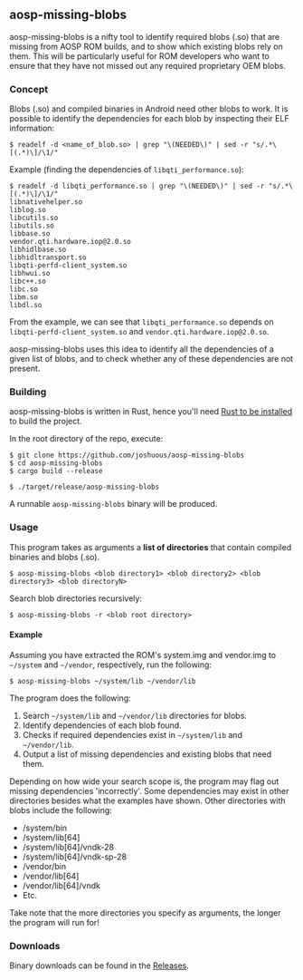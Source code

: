 ## aosp-missing-blobs

aosp-missing-blobs is a nifty tool to identify required blobs (.so) that are missing from AOSP ROM builds,
and to show which existing blobs rely on them. This will be particularly useful for ROM developers who
want to ensure that they have not missed out any required proprietary OEM blobs.

### Concept

Blobs (.so) and compiled binaries in Android need other blobs to work. It is possible to identify the
dependencies for each blob by inspecting their ELF information:

```
$ readelf -d <name_of_blob.so> | grep "\(NEEDED\)" | sed -r "s/.*\[(.*)\]/\1/"
```

Example (finding the dependencies of `libqti_performance.so`):

```
$ readelf -d libqti_performance.so | grep "\(NEEDED\)" | sed -r "s/.*\[(.*)\]/\1/"
libnativehelper.so
liblog.so
libcutils.so
libutils.so
libbase.so
vendor.qti.hardware.iop@2.0.so
libhidlbase.so
libhidltransport.so
libqti-perfd-client_system.so
libhwui.so
libc++.so
libc.so
libm.so
libdl.so
```

From the example, we can see that `libqti_performance.so` depends on `libqti-perfd-client_system.so`
and `vendor.qti.hardware.iop@2.0.so`.

aosp-missing-blobs uses this idea to identify all the dependencies of a given list of blobs, and to
check whether any of these dependencies are not present.

### Building

aosp-missing-blobs is written in Rust, hence you'll need [Rust to be installed](https://www.rust-lang.org) to build the project.

In the root directory of the repo, execute:

```
$ git clone https://github.com/joshuous/aosp-missing-blobs
$ cd aosp-missing-blobs
$ cargo build --release

$ ./target/release/aosp-missing-blobs
```

A runnable `aosp-missing-blobs` binary will be produced.

### Usage

This program takes as arguments a **list of directories** that contain compiled binaries and blobs (.so).

```
$ aosp-missing-blobs <blob directory1> <blob directory2> <blob directory3> <blob directoryN>
```

Search blob directories recursively:

```
$ aosp-missing-blobs -r <blob root directory>
```

#### Example

Assuming you have extracted the ROM's system.img and vendor.img to `~/system` and `~/vendor`, respectively, run the following:

```
$ aosp-missing-blobs ~/system/lib ~/vendor/lib
```

The program does the following:

1. Search `~/system/lib` and `~/vendor/lib` directories for blobs.
2. Identify dependencies of each blob found.
3. Checks if required dependencies exist in `~/system/lib` and `~/vendor/lib`.
4. Output a list of missing dependencies and existing blobs that need them.

Depending on how wide your search scope is, the program may flag out missing dependencies 'incorrectly'.
Some dependencies may exist in other directories besides what the examples have shown.
Other directories with blobs include the following:

- /system/bin
- /system/lib[64]
- /system/lib[64]/vndk-28
- /system/lib[64]/vndk-sp-28
- /vendor/bin
- /vendor/lib[64]
- /vendor/lib[64]/vndk
- Etc.

Take note that the more directories you specify as arguments, the longer the program will run for!

### Downloads

Binary downloads can be found in the [Releases](https://github.com/joshuous/AospMissingBlobs/releases).
